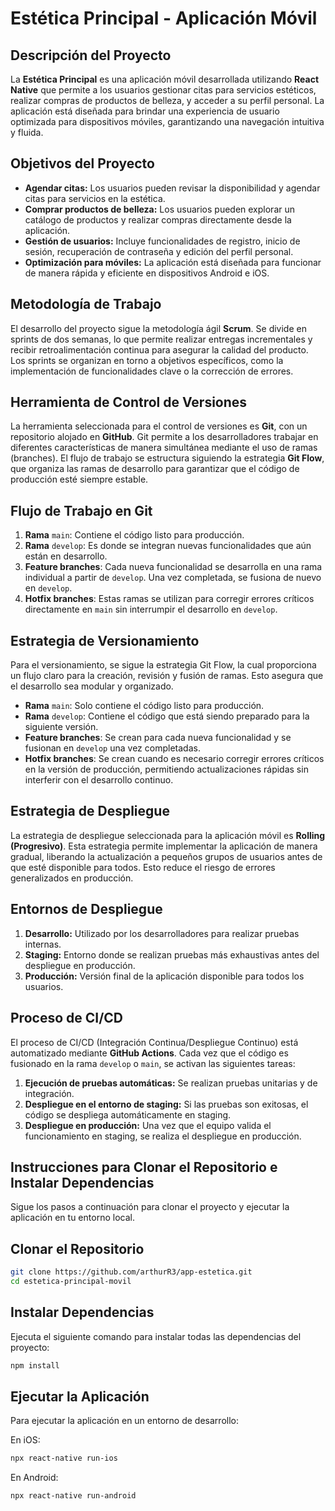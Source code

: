 # Estética Principal - Aplicación Móvil

## Descripción del Proyecto
La **Estética Principal** es una aplicación móvil desarrollada utilizando **React Native** que permite a los usuarios gestionar citas para servicios estéticos, realizar compras de productos de belleza, y acceder a su perfil personal. La aplicación está diseñada para brindar una experiencia de usuario optimizada para dispositivos móviles, garantizando una navegación intuitiva y fluida.

## Objetivos del Proyecto
-	**Agendar citas:** Los usuarios pueden revisar la disponibilidad y agendar citas para servicios en la estética.
-	**Comprar productos de belleza:** Los usuarios pueden explorar un catálogo de productos y realizar compras directamente desde la aplicación.
-	**Gestión de usuarios:** Incluye funcionalidades de registro, inicio de sesión, recuperación de contraseña y edición del perfil personal.
-	**Optimización para móviles:** La aplicación está diseñada para funcionar de manera rápida y eficiente en dispositivos Android e iOS.

## Metodología de Trabajo
El desarrollo del proyecto sigue la metodología ágil **Scrum**. Se divide en sprints de dos semanas, lo que permite realizar entregas incrementales y recibir retroalimentación continua para asegurar la calidad del producto. Los sprints se organizan en torno a objetivos específicos, como la implementación de funcionalidades clave o la corrección de errores.

## Herramienta de Control de Versiones
La herramienta seleccionada para el control de versiones es **Git**, con un repositorio alojado en **GitHub**. Git permite a los desarrolladores trabajar en diferentes características de manera simultánea mediante el uso de ramas (branches). El flujo de trabajo se estructura siguiendo la estrategia **Git Flow**, que organiza las ramas de desarrollo para garantizar que el código de producción esté siempre estable.

## Flujo de Trabajo en Git
1.	**Rama** `main`: Contiene el código listo para producción.
2.	**Rama** `develop`: Es donde se integran nuevas funcionalidades que aún están en desarrollo.
3.	**Feature branches**: Cada nueva funcionalidad se desarrolla en una rama individual a partir de `develop`. Una vez completada, se fusiona de nuevo en `develop`.
4.	**Hotfix branches**: Estas ramas se utilizan para corregir errores críticos directamente en `main` sin interrumpir el desarrollo en `develop`.

## Estrategia de Versionamiento
Para el versionamiento, se sigue la estrategia Git Flow, la cual proporciona un flujo claro para la creación, revisión y fusión de ramas. Esto asegura que el desarrollo sea modular y organizado.
-	**Rama** `main`: Solo contiene el código listo para producción.
-	**Rama** `develop`: Contiene el código que está siendo preparado para la siguiente versión.
-	**Feature branches**: Se crean para cada nueva funcionalidad y se fusionan en `develop` una vez completadas.
-	**Hotfix branches**: Se crean cuando es necesario corregir errores críticos en la versión de producción, permitiendo actualizaciones rápidas sin interferir con el desarrollo continuo.

## Estrategia de Despliegue
La estrategia de despliegue seleccionada para la aplicación móvil es **Rolling (Progresivo)**. Esta estrategia permite implementar la aplicación de manera gradual, liberando la actualización a pequeños grupos de usuarios antes de que esté disponible para todos. Esto reduce el riesgo de errores generalizados en producción.

## Entornos de Despliegue
1.	**Desarrollo:** Utilizado por los desarrolladores para realizar pruebas internas.
2.	**Staging:** Entorno donde se realizan pruebas más exhaustivas antes del despliegue en producción.
3.	**Producción:** Versión final de la aplicación disponible para todos los usuarios.
   
## Proceso de CI/CD
El proceso de CI/CD (Integración Continua/Despliegue Continuo) está automatizado mediante **GitHub Actions**. Cada vez que el código es fusionado en la rama `develop` o `main`, se activan las siguientes tareas:
1.	**Ejecución de pruebas automáticas:** Se realizan pruebas unitarias y de integración.
2.	**Despliegue en el entorno de staging:** Si las pruebas son exitosas, el código se despliega automáticamente en staging.
3.	**Despliegue en producción:** Una vez que el equipo valida el funcionamiento en staging, se realiza el despliegue en producción.

## Instrucciones para Clonar el Repositorio e Instalar Dependencias
Sigue los pasos a continuación para clonar el proyecto y ejecutar la aplicación en tu entorno local.

## Clonar el Repositorio

```bash
git clone https://github.com/arthurR3/app-estetica.git
cd estetica-principal-movil
```

## Instalar Dependencias
Ejecuta el siguiente comando para instalar todas las dependencias del proyecto:

```bash
npm install
```

## Ejecutar la Aplicación
Para ejecutar la aplicación en un entorno de desarrollo:

En iOS:

```bash
npx react-native run-ios
```

En Android:

```bash
npx react-native run-android
```

